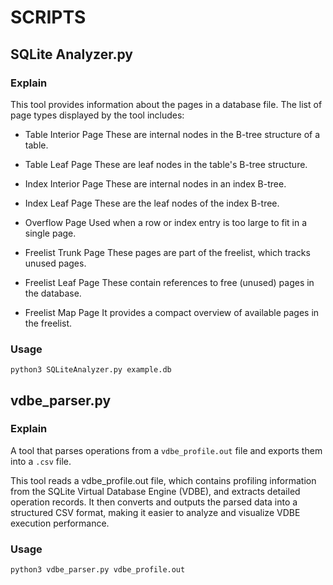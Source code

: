 # SCRIPTS 
## SQLite Analyzer.py
### Explain
This tool provides information about the pages in a database file.
The list of page types displayed by the tool includes:

- Table Interior Page
These are internal nodes in the B-tree structure of a table.

- Table Leaf Page
These are leaf nodes in the table's B-tree structure.

- Index Interior Page
These are internal nodes in an index B-tree.

- Index Leaf Page
These are the leaf nodes of the index B-tree.

- Overflow Page
Used when a row or index entry is too large to fit in a single page.

- Freelist Trunk Page
These pages are part of the freelist, which tracks unused pages.

- Freelist Leaf Page
These contain references to free (unused) pages in the database.

- Freelist Map Page
It provides a compact overview of available pages in the freelist.
### Usage
```
python3 SQLiteAnalyzer.py example.db
```

## vdbe_parser.py
### Explain
A tool that parses operations from a `vdbe_profile.out` file and exports them into a `.csv` file.

This tool reads a vdbe_profile.out file, which contains profiling information from the SQLite Virtual Database Engine (VDBE), and extracts detailed operation records. It then converts and outputs the parsed data into a structured CSV format, making it easier to analyze and visualize VDBE execution performance.
### Usage
```
python3 vdbe_parser.py vdbe_profile.out
```
